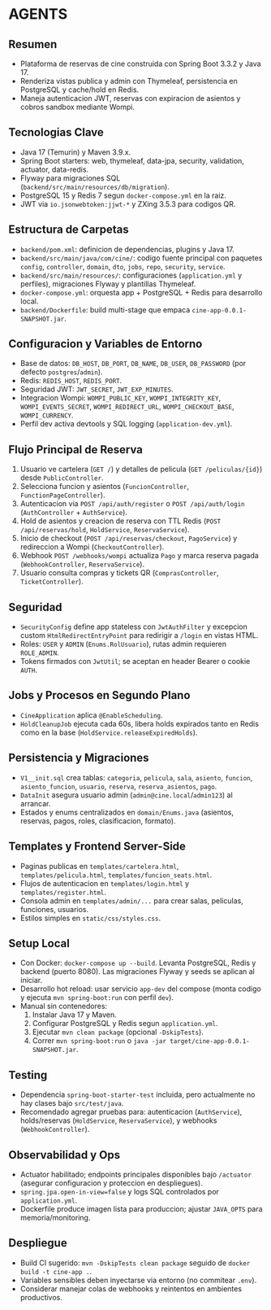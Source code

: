 ﻿# AGENTS

## Resumen
- Plataforma de reservas de cine construida con Spring Boot 3.3.2 y Java 17.
- Renderiza vistas publica y admin con Thymeleaf, persistencia en PostgreSQL y cache/hold en Redis.
- Maneja autenticacion JWT, reservas con expiracion de asientos y cobros sandbox mediante Wompi.

## Tecnologias Clave
- Java 17 (Temurin) y Maven 3.9.x.
- Spring Boot starters: web, thymeleaf, data-jpa, security, validation, actuator, data-redis.
- Flyway para migraciones SQL (`backend/src/main/resources/db/migration`).
- PostgreSQL 15 y Redis 7 segun `docker-compose.yml` en la raiz.
- JWT via `io.jsonwebtoken:jjwt-*` y ZXing 3.5.3 para codigos QR.

## Estructura de Carpetas
- `backend/pom.xml`: definicion de dependencias, plugins y Java 17.
- `backend/src/main/java/com/cine/`: codigo fuente principal con paquetes `config`, `controller`, `domain`, `dto`, `jobs`, `repo`, `security`, `service`.
- `backend/src/main/resources/`: configuraciones (`application.yml` y perfiles), migraciones Flyway y plantillas Thymeleaf.
- `docker-compose.yml`: orquesta app + PostgreSQL + Redis para desarrollo local.
- `backend/Dockerfile`: build multi-stage que empaca `cine-app-0.0.1-SNAPSHOT.jar`.

## Configuracion y Variables de Entorno
- Base de datos: `DB_HOST`, `DB_PORT`, `DB_NAME`, `DB_USER`, `DB_PASSWORD` (por defecto `postgres`/`admin`).
- Redis: `REDIS_HOST`, `REDIS_PORT`.
- Seguridad JWT: `JWT_SECRET`, `JWT_EXP_MINUTES`.
- Integracion Wompi: `WOMPI_PUBLIC_KEY`, `WOMPI_INTEGRITY_KEY`, `WOMPI_EVENTS_SECRET`, `WOMPI_REDIRECT_URL`, `WOMPI_CHECKOUT_BASE`, `WOMPI_CURRENCY`.
- Perfil dev activa devtools y SQL logging (`application-dev.yml`).

## Flujo Principal de Reserva
1. Usuario ve cartelera (`GET /`) y detalles de pelicula (`GET /peliculas/{id}`) desde `PublicController`.
2. Selecciona funcion y asientos (`FuncionController`, `FunctionPageController`).
3. Autenticacion via `POST /api/auth/register` o `POST /api/auth/login` (`AuthController` + `AuthService`).
4. Hold de asientos y creacion de reserva con TTL Redis (`POST /api/reservas/hold`, `HoldService`, `ReservaService`).
5. Inicio de checkout (`POST /api/reservas/checkout`, `PagoService`) y redireccion a Wompi (`CheckoutController`).
6. Webhook `POST /webhooks/wompi` actualiza `Pago` y marca reserva pagada (`WebhookController`, `ReservaService`).
7. Usuario consulta compras y tickets QR (`ComprasController`, `TicketController`).

## Seguridad
- `SecurityConfig` define app stateless con `JwtAuthFilter` y excepcion custom `HtmlRedirectEntryPoint` para redirigir a `/login` en vistas HTML.
- Roles: `USER` y `ADMIN` (`Enums.RolUsuario`), rutas admin requieren `ROLE_ADMIN`.
- Tokens firmados con `JwtUtil`; se aceptan en header Bearer o cookie `AUTH`.

## Jobs y Procesos en Segundo Plano
- `CineApplication` aplica `@EnableScheduling`.
- `HoldCleanupJob` ejecuta cada 60s, libera holds expirados tanto en Redis como en la base (`HoldService.releaseExpiredHolds`).

## Persistencia y Migraciones
- `V1__init.sql` crea tablas: `categoria`, `pelicula`, `sala`, `asiento`, `funcion`, `asiento_funcion`, `usuario`, `reserva`, `reserva_asientos`, `pago`.
- `DataInit` asegura usuario admin (`admin@cine.local`/`admin123`) al arrancar.
- Estados y enums centralizados en `domain/Enums.java` (asientos, reservas, pagos, roles, clasificacion, formato).

## Templates y Frontend Server-Side
- Paginas publicas en `templates/cartelera.html`, `templates/pelicula.html`, `templates/funcion_seats.html`.
- Flujos de autenticacion en `templates/login.html` y `templates/register.html`.
- Consola admin en `templates/admin/...` para crear salas, peliculas, funciones, usuarios.
- Estilos simples en `static/css/styles.css`.

## Setup Local
- Con Docker: `docker-compose up --build`. Levanta PostgreSQL, Redis y backend (puerto 8080). Las migraciones Flyway y seeds se aplican al iniciar.
- Desarrollo hot reload: usar servicio `app-dev` del compose (monta codigo y ejecuta `mvn spring-boot:run` con perfil `dev`).
- Manual sin contenedores:
  1. Instalar Java 17 y Maven.
  2. Configurar PostgreSQL y Redis segun `application.yml`.
  3. Ejecutar `mvn clean package` (opcional `-DskipTests`).
  4. Correr `mvn spring-boot:run` o `java -jar target/cine-app-0.0.1-SNAPSHOT.jar`.

## Testing
- Dependencia `spring-boot-starter-test` incluida, pero actualmente no hay clases bajo `src/test/java`.
- Recomendado agregar pruebas para: autenticacion (`AuthService`), holds/reservas (`HoldService`, `ReservaService`), y webhooks (`WebhookController`).

## Observabilidad y Ops
- Actuator habilitado; endpoints principales disponibles bajo `/actuator` (asegurar configuracion y proteccion en despliegues).
- `spring.jpa.open-in-view=false` y logs SQL controlados por `application.yml`.
- Dockerfile produce imagen lista para produccion; ajustar `JAVA_OPTS` para memoria/monitoring.

## Despliegue
- Build CI sugerido: `mvn -DskipTests clean package` seguido de `docker build -t cine-app .`.
- Variables sensibles deben inyectarse via entorno (no commitear `.env`).
- Considerar manejar colas de webhooks y reintentos en ambientes productivos.
